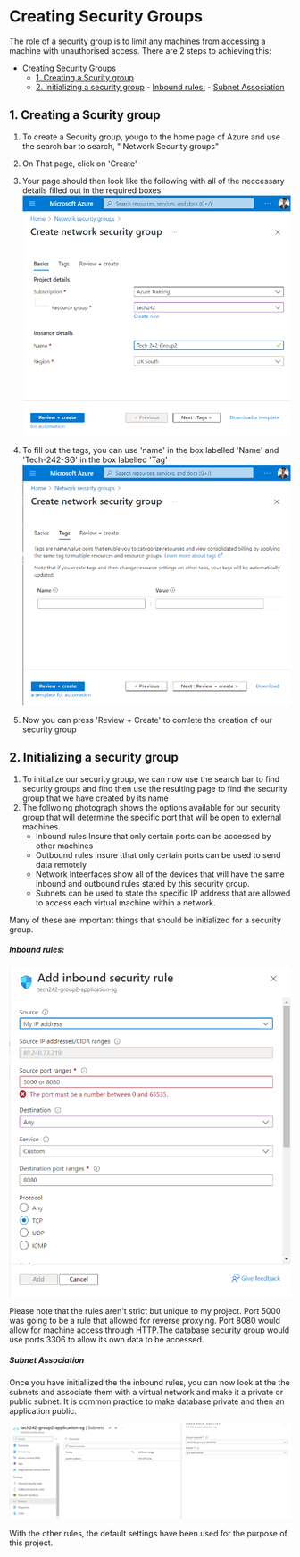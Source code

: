 # Creating Security Groups
The role of a security group is to limit any machines from accessing a machine with unauthorised access. 
There are 2 steps to achieving this:


- [Creating Security Groups](#creating-security-groups)
  - [1. Creating a Scurity group](#1-creating-a-scurity-group)
  - [2. Initializing a security group](#2-initializing-a-security-group)
        - [Inbound rules:](#inbound-rules)
        - [Subnet Association](#subnet-association)

## 1. Creating a Scurity group
1. To create a Security group, yougo to the home page of Azure and use the search bar to search, " Network Security groups"

2. On That page, click on 'Create'

3. Your page should then look like the following with all of the neccessary details filled out in the required boxes
![Alt text](../../read-me-images/CreatingASecurityGroup.png)

4. To fill out the tags, you can use 'name' in the box labelled 'Name' and 'Tech-242-SG' in the box labelled 'Tag'
![Alt text](../../read-me-images/CreatingASecurityGroupTags.png)

5. Now you can press 'Review + Create' to comlete the creation of our security group

## 2. Initializing a security group
1. To initialize our security group, we can now use the search bar to find security groups and find then use the resulting page to find the security group that we have created by its name
2. The follwoing photograph shows the options available for our security group that will determine the specific port that will be open to external machines.
   - Inbound rules Insure that only certain ports can be accessed by other machines
   - Outbound rules insure tthat only certain ports can be used to send data remotely
   - Network Inteerfaces show all of the devices that will have the same inbound and outbound rules stated by this security group.
   - Subnets can be used to state the specific IP address that are allowed to access each virtual machine within a network.

Many of these are important things that should be initialized for a security group.

##### Inbound rules:

![Alt text](../../read-me-images/InboudSGRules.png)

Please note that the rules aren't strict but unique to my project. Port 5000 was going to be a rule that allowed for reverse proxying. Port 8080 would allow for machine access through HTTP.The database security group would use ports 3306 to allow its own data to be accessed.

##### Subnet Association

Once you have initiallized the the inbound rules, you can now look at the the subnets and associate them with a virtual network and make it a private or public subnet. It is common practice to make database private and then an application public.

![Alt text](../../read-me-images/AssociatingWithASubnet.png)

With the other rules, the default settings have been used for the purpose of this project.